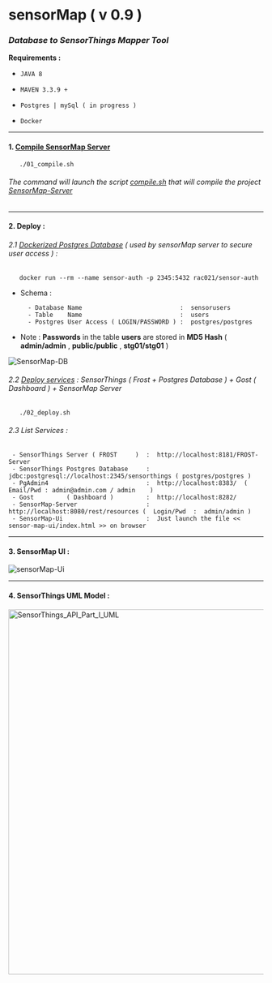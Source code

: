 # sensorMap ( v 0.9 )
### *Database to SensorThings Mapper Tool*

**Requirements :**

-    `JAVA 8`  

-    ` MAVEN 3.3.9 + `
   
-    `Postgres | mySql ( in progress ) `

-    `Docker`

---

#### 1. [Compile SensorMap Server](https://github.com/ecoinfo-ore/sensor-map/blob/master/01_compile.sh)  

```
   ./01_compile.sh
```
###### *The command will launch the script [compile.sh](https://github.com/ecoinfo-ore/sensor-map/blob/master/sensor-map-server/compile.sh) that will compile the project [SensorMap-Server](https://github.com/ecoinfo-ore/sensor-map/tree/master/sensor-map-server/sensor-map)*
-------

#### 2. Deploy :

###### 2.1 [Dockerized Postgres Database](https://hub.docker.com/repository/docker/rac021/sensor-auth) ( used by sensorMap server to secure user access ) :

```
   docker run --rm --name sensor-auth -p 2345:5432 rac021/sensor-auth 
```

 - Schema :
 
         - Database Name                           :  sensorusers
         - Table    Name                           :  users
         - Postgres User Access ( LOGIN/PASSWORD ) :  postgres/postgres 
 
 - Note : **Passwords** in the table **users** are stored in **MD5 Hash** ( **admin/admin** , **public/public** , **stg01/stg01** )

 ![SensorMap-DB](https://user-images.githubusercontent.com/37690220/78401513-32ee3580-75f9-11ea-8c52-b5211d24d4a8.png)
    
    
###### 2.2 [Deploy services](https://github.com/ecoinfo-ore/sensor-map/blob/master/02_deploy.sh) : SensorThings ( Frost + Postgres Database ) + Gost ( Dashboard ) + SensorMap Server

```  
   ./02_deploy.sh
```

###### 2.3 List Services :
 
     - SensorThings Server ( FROST     )  :  http://localhost:8181/FROST-Server 
     - SensorThings Postgres Database     :  jdbc:postgresql://localhost:2345/sensorthings ( postgres/postgres )
     - PgAdmin4                           :  http://localhost:8383/  (  Email/Pwd : admin@admin.com / admin    )
     - Gost         ( Dashboard )         :  http://localhost:8282/
     - SensorMap-Server                   :  http://localhost:8080/rest/resources (  Login/Pwd  :  admin/admin )
     - SensorMap-Ui                       :  Just launch the file << sensor-map-ui/index.html >> on browser 
         
-------

#### 3. SensorMap UI :

![sensorMap-Ui](https://user-images.githubusercontent.com/37690220/78403329-79915f00-75fc-11ea-8d14-c5c01fe3ef23.jpg)

-------

#### 4. SensorThings UML Model :

<img width="720" alt="SensorThings_API_Part_I_UML" src="https://user-images.githubusercontent.com/37690220/78402076-464dd080-75fa-11ea-857e-a8f4b8462349.png">


